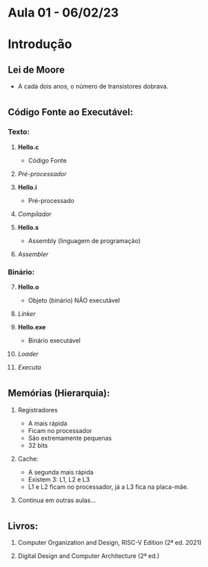 # Aula 01 - 06/02/23
# Introdução

## Lei de Moore
- A cada dois anos, o número de transistores dobrava.

#

## Código Fonte ao Executável:
### **Texto:**
1. **Hello.c**
    - Código Fonte

2. *Pré-processador*

3. **Hello.i**
    - Pré-processado

4. *Compilador*

5. **Hello.s**
    - Assembly (linguagem de programação)

6. *Assembler*

### **Binário:**
7. **Hello.o**
    - Objeto (binário) NÃO executável

8. *Linker*

9. **Hello.exe**
    - Binário executável

10. *Loader*

11. *Executa*

#

## Memórias (Hierarquia):
1. Registradores
    - A mais rápida
    - Ficam no processador
    - São extremamente pequenas
    - 32 bits

2. Cache:
    - A segunda mais rápida
    - Existem 3: L1, L2 e L3
    - L1 e L2 ficam no processador, já a L3 fica na placa-mãe.

3. Continua em outras aulas...

#

## Livros:
1. Computer Organization and Design, RISC-V Edition (2ª ed. 2021)

2. Digital Design and Computer Architecture (2ª ed.)
